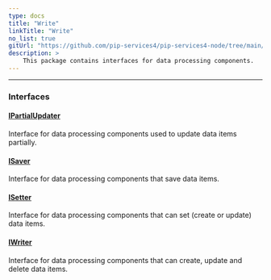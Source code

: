 ```yaml
---
type: docs
title: "Write"
linkTitle: "Write"
no_list: true
gitUrl: "https://github.com/pip-services4/pip-services4-node/tree/main/pip-services4-persistence-node"
description: >
    This package contains interfaces for data processing components.
---
```

---

<div class="module-body"> 

### Interfaces

#### [IPartialUpdater](ipartial_updater)
Interface for data processing components used to update data items partially.

#### [ISaver](isaver)
Interface for data processing components that save data items.

#### [ISetter](isetter)
Interface for data processing components that can set (create or update) data items.

#### [IWriter](iwriter)
Interface for data processing components that can create, update and delete data items.

</div>
